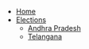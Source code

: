 
  * [Home](/)
  * [Elections](elections.md)
    * [Andhra Pradesh](ap.md)
    * [Telangana](tg.md)
